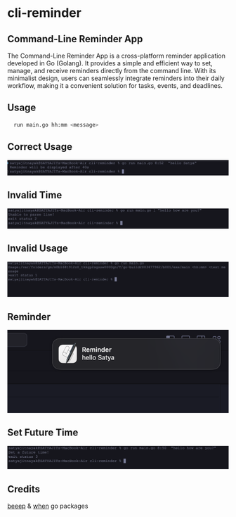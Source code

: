 # cli-reminder

## Command-Line Reminder App

The Command-Line Reminder App is a cross-platform reminder application developed in Go (Golang). It provides a simple and efficient way to set, manage, and receive reminders directly from the command line. With its minimalist design, users can seamlessly integrate reminders into their daily workflow, making it a convenient solution for tasks, events, and deadlines.

## Usage

```sh
  run main.go hh:mm <message>
```

## Correct Usage

![Correct Usage](images/correct_usage.png)

## Invalid Time

![Invalid Time](images/invalid_time.png)

## Invalid Usage

![Invalid Usage](images/invalid_usage.png)

## Reminder

![Reminder](images/reminder.png)

## Set Future Time

![Set Future Time](images/set_future_time.png)

## Credits

[beeep](https://github.com/gen2brain/beeep) & [when](https://github.com/olebedev/when) go packages
